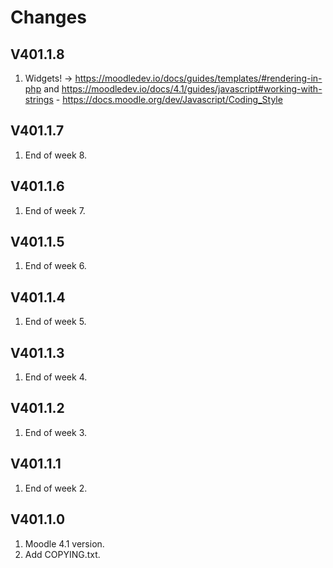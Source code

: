 Changes
=======

V401.1.8
---------
1. Widgets! -> https://moodledev.io/docs/guides/templates/#rendering-in-php and https://moodledev.io/docs/4.1/guides/javascript#working-with-strings - https://docs.moodle.org/dev/Javascript/Coding_Style

V401.1.7
---------
1. End of week 8.

V401.1.6
---------
1. End of week 7.

V401.1.5
---------
1. End of week 6.

V401.1.4
---------
1. End of week 5.

V401.1.3
---------
1. End of week 4.

V401.1.2
---------
1. End of week 3.

V401.1.1
---------
1. End of week 2.

V401.1.0
---------
1. Moodle 4.1 version.
2. Add COPYING.txt.
